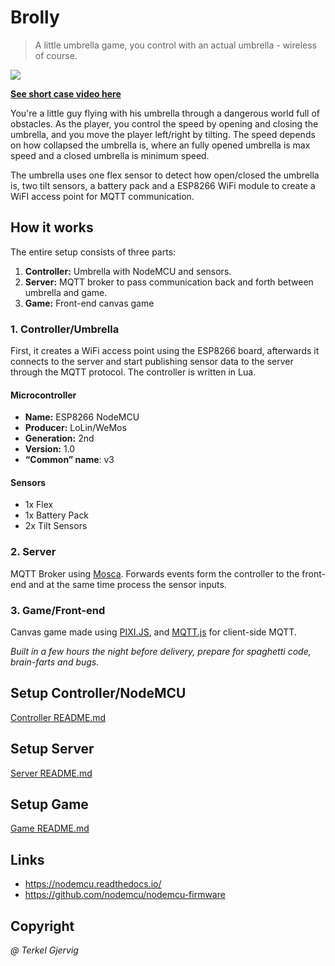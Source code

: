 # Brolly
> A little umbrella game, you control with an actual umbrella - wireless of course.

[![](media/brolly.gif)](https://vimeo.com/190290020)

**[See short case video here](https://vimeo.com/190290020)**

You're a little guy flying with his umbrella through a dangerous world full of obstacles.
As the player, you control the speed by opening and closing the umbrella, and you move the player left/right by tilting.
The speed depends on how collapsed the umbrella is, where an fully opened umbrella is max speed and a closed umbrella is minimum speed.

The umbrella uses one flex sensor to detect how open/closed the umbrella is, two tilt sensors, a battery pack and a ESP8266 WiFi module to create a WiFI access point for MQTT communication.


## How it works

The entire setup consists of three parts:

1. **Controller:** Umbrella with NodeMCU and sensors.
2. **Server:** MQTT broker to pass communication back and forth between umbrella and game.
3. **Game:** Front-end canvas game

### 1. Controller/Umbrella
First, it creates a WiFi access point using the ESP8266 board, afterwards it connects to the server and start publishing sensor data to the server through the MQTT protocol. The controller is written in Lua.

#### Microcontroller
- **Name:** ESP8266 NodeMCU
- **Producer:** LoLin/WeMos
- **Generation:** 2nd
- **Version:** 1.0
- **“Common” name**: v3

#### Sensors
- 1x Flex
- 1x Battery Pack
- 2x Tilt Sensors

### 2. Server
MQTT Broker using [Mosca](https://github.com/mcollina/mosca).
Forwards events form the controller to the front-end and at the same time process the sensor inputs.


### 3. Game/Front-end
Canvas game made using [PIXI.JS](https://github.com/pixijs/pixi.js), and [MQTT.js](https://github.com/mqttjs/MQTT.js) for client-side MQTT.

*Built in a few hours the night before delivery, prepare for spaghetti code, brain-farts and bugs.*


## Setup Controller/NodeMCU
[Controller README.md](controller/README.md)


## Setup Server
[Server README.md](server/README.md)


## Setup Game
[Game README.md](game/README.md)


## Links
- https://nodemcu.readthedocs.io/
- https://github.com/nodemcu/nodemcu-firmware

## Copyright
*@ Terkel Gjervig*
